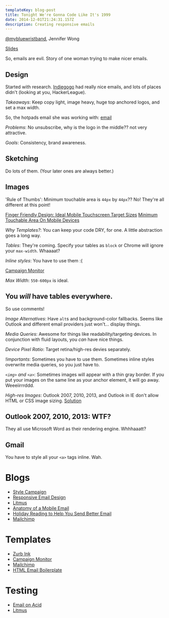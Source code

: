 ```yaml
---
templateKey: blog-post
title: Tonight We're Gonna Code Like It's 1999
date: 2014-12-01T21:24:31.157Z
description: Creating responsive emails
---
```

<p><a href="https://twitter.com/mybluewristband">@mybluewristband</a>, Jennifer Wong</p>

<p><a href="http://jennz0r.github.io/1999/#/">Slides</a></p>

<p>So, emails are evil. Story of one woman trying to make nicer emails.</p>

<h2 id="design">Design</h2>

<p>Started with research. <a href="https://www.indiegogo.com/">Indiegogo</a> had really nice emails, and lots of places didn't (looking at you, HackerLeague).</p>

<p><em>Takeaways</em>: Keep copy light, image heavy, huge top anchored logos, and set a max width.</p>

<p>So, the hotpads email she was working with: <a href="http://jennz0r.github.io/1999/#/6/1">email</a></p>

<p><em>Problems</em>: No unsubscribe, why is the logo in the middle?? not very attractive.</p>

<p><em>Goals</em>: Consistency, brand awareness.</p>

<h2 id="sketching">Sketching</h2>

<p>Do lots of them. (Your later ones are always better.)</p>

<h2 id="images">Images</h2>

<p>'Rule of Thumbs': Minimum touchable area is <code>44px</code> by <code>44px</code>?? No! They're all different at this point! </p>

<p><a href="http://www.smashingmagazine.com/2012/02/21/finger-friendly-design-ideal-mobile-touchscreen-target-sizes/">Finger Friendly Design: Ideal Mobile Touchscreen Target Sizes</a>
<a href="http://pugetworks.com/blog/2012/02/minimum-touchable-area-on-mobile-devices/">Minimum Touchable Area On Mobile Devices</a></p>

<p><em>Why Templates?</em>: You can keep your code DRY, for one. A little abstraction goes a long way.</p>

<p><em>Tables</em>: They're coming. Specify your tables as <code>block</code> or Chrome will ignore your <code>max-width</code>. Whaaaat?</p>

<p><em>Inline styles</em>: You have to use them :(</p>

<p><a href="https://www.campaignmonitor.com/css/">Campaign Monitor</a></p>

<p><em>Max Width</em>: <code>550-600px</code> is ideal.</p>

<h2 id="you_will_havetableseverywhere">You <em>will</em> have tables everywhere.</h2>

<p>So use comments!</p>

<p><em>Image Alternatives</em>: Have <code>alt</code>s and background-color fallbacks. Seems like Outlook and different email providers just won't... display things.</p>

<p><em>Media Queries</em>: Awesome for things like readability/targeting devices. In conjunction with fluid layouts, you <em>can</em> have nice things.</p>

<p><em>Device Pixel Ratio</em>: Target retina/high-res devies separately.</p>

<p><em>!importants</em>: Sometimes you have to use them. Sometimes inline styles overwrite media queries, so you just have to.</p>

<p><em><code>&lt;img&gt;</code> and <code>&lt;a&gt;</code></em>: Sometimes images will appear with a thin gray border. If you put your images on the same line as your anchor element, it will go away. Weeeiirrrddd.</p>

<p><em>High-res Images</em>: Outlook 2007, 2010, 2013, and Outlook in IE don't allow HTML or CSS image sizing. <a href="http://jennz0r.github.io/1999/#/24/1">Solution</a></p>

<h2 id="outlook200720102013wtf">Outlook 2007, 2010, 2013: WTF?</h2>

<p>They all use Microsoft Word as their rendering engine. Whhhaaatt?</p>

<h2 id="gmail">Gmail</h2>

<p>You have to style all your <code>&lt;a&gt;</code> tags inline. Wah.</p>

<h1 id="blogs">Blogs</h1>

<ul>
<li><a href="http://stylecampaign.com/">Style Campaign</a></li>

<li><a href="http://stylecampaign.com/blog/2013/03/responsive-email-design-red/">Responsive Email Design</a></li>

<li><a href="https://litmus.com/">Litmus</a></li>

<li><a href="https://litmus.com/blog/anatomy-mobile-email/anatomy-mobile-email-24-1000px">Anatomy of a Mobile Email</a></li>

<li><a href="https://www.campaignmonitor.com/blog/">Holiday Reading to Help You Send Better Email</a></li>

<li><a href="http://blog.mailchimp.com/">Mailchimp</a></li>
</ul>

<h1 id="templates">Templates</h1>

<ul>
<li><a href="http://zurb.com/ink/">Zurb Ink</a></li>

<li><a href="https://www.campaignmonitor.com/resources/">Campaign Monitor</a></li>

<li><a href="http://templates.mailchimp.com/">Mailchimp</a></li>

<li><a href="http://htmlemailboilerplate.com/">HTML Email Boilerplate</a></li>
</ul>

<h1 id="testing">Testing</h1>

<ul>
<li><a href="http://www.emailonacid.com/">Email on Acid</a></li>

<li><a href="https://litmus.com/">Litmus</a></li>
</ul>
